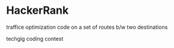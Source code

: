 HackerRank
==========
traffice optimization code on a set of routes b/w two destinations

techgig coding contest
